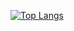 <!-- [![Anurag's GitHub stats](https://github-readme-stats.vercel.app/api?username=ariel-logos)](https://github.com/anuraghazra/github-readme-stats) -->
[![Top Langs](https://github-readme-stats.vercel.app/api/top-langs/?username=ariel-logos)](https://github.com/anuraghazra/github-readme-stats)
